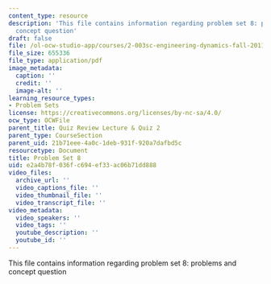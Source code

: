 ```yaml
---
content_type: resource
description: 'This file contains information regarding problem set 8: problems and
  concept question'
draft: false
file: /ol-ocw-studio-app/courses/2-003sc-engineering-dynamics-fall-2011/e2a4b78f036fc694ef33ac06b71dd888_MIT2_003SCF11_pset8.pdf
file_size: 655336
file_type: application/pdf
image_metadata:
  caption: ''
  credit: ''
  image-alt: ''
learning_resource_types:
- Problem Sets
license: https://creativecommons.org/licenses/by-nc-sa/4.0/
ocw_type: OCWFile
parent_title: Quiz Review Lecture & Quiz 2
parent_type: CourseSection
parent_uid: 21b71eee-4a0c-1deb-931f-920a7dafbd5c
resourcetype: Document
title: Problem Set 8
uid: e2a4b78f-036f-c694-ef33-ac06b71dd888
video_files:
  archive_url: ''
  video_captions_file: ''
  video_thumbnail_file: ''
  video_transcript_file: ''
video_metadata:
  video_speakers: ''
  video_tags: ''
  youtube_description: ''
  youtube_id: ''
---
```

This file contains information regarding problem set 8: problems and concept question